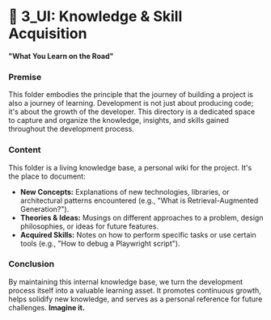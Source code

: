 # 🧠 3_UI: Knowledge & Skill Acquisition

**"What You Learn on the Road"**

### Premise
This folder embodies the principle that the journey of building a project is also a journey of learning. Development is not just about producing code; it's about the growth of the developer. This directory is a dedicated space to capture and organize the knowledge, insights, and skills gained throughout the development process.

### Content
This folder is a living knowledge base, a personal wiki for the project. It's the place to document:
- **New Concepts:** Explanations of new technologies, libraries, or architectural patterns encountered (e.g., "What is Retrieval-Augmented Generation?").
- **Theories & Ideas:** Musings on different approaches to a problem, design philosophies, or ideas for future features.
- **Acquired Skills:** Notes on how to perform specific tasks or use certain tools (e.g., "How to debug a Playwright script").

### Conclusion
By maintaining this internal knowledge base, we turn the development process itself into a valuable learning asset. It promotes continuous growth, helps solidify new knowledge, and serves as a personal reference for future challenges. **Imagine it.**